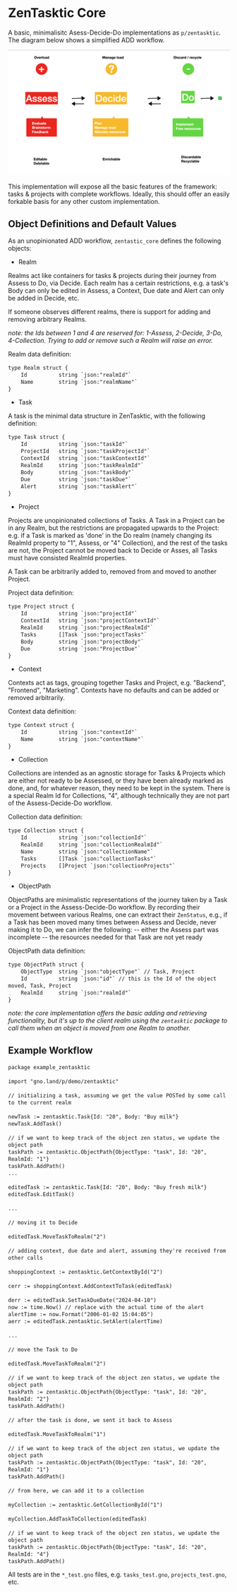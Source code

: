 # ZenTasktic Core

A basic, minimalisitc Asess-Decide-Do implementations as `p/zentasktic`. The diagram below shows a simplified ADD workflow.

![ZenTasktic](ZenTasktic-framework.png)

This implementation will expose all the basic features of the framework: tasks & projects with complete workflows. Ideally, this should offer an easily forkable basis for any other custom implementation.

## Object Definitions and Default Values

As an unopinionated ADD workflow, `zentastic_core` defines the following objects:

- Realm

Realms act like containers for tasks & projects during their journey from Assess to Do, via Decide. Each realm has a certain restrictions, e.g. a task's Body can only be edited in Assess, a Context, Due date and Alert can only be added in Decide, etc.

If someone observes different realms, there is support for adding and removing arbitrary Realms.

_note: the Ids between 1 and 4 are reserved for: 1-Assess, 2-Decide, 3-Do, 4-Collection. Trying to add or remove such a Realm will raise an error._


Realm data definition:

```
type Realm struct {
	Id 			string `json:"realmId"`
	Name 		string `json:"realmName"`
}
```

- Task

A task is the minimal data structure in ZenTasktic, with the following definition:

```
type Task struct {
	Id 			string `json:"taskId"`
	ProjectId 	string `json:"taskProjectId"`
	ContextId	string `json:"taskContextId"`
	RealmId 	string `json:"taskRealmId"`
	Body 		string `json:"taskBody"`
	Due			string `json:"taskDue"`
	Alert		string `json:"taskAlert"`
}
```

- Project

Projects are unopinionated collections of Tasks. A Task in a Project can be in any Realm, but the restrictions are propagated upwards to the Project: e.g. if a Task is marked as 'done' in the Do realm (namely changing its RealmId property to "1", Assess, or "4" Collection), and the rest of the tasks are not, the Project cannot be moved back to Decide or Asses, all Tasks must have consisted RealmId properties.

A Task can be arbitrarily added to, removed from and moved to another Project.

Project data definition:


```
type Project struct {
	Id 			string `json:"projectId"`
	ContextId	string `json:"projectContextId"`
	RealmId 	string `json:"projectRealmId"`
	Tasks		[]Task `json:"projectTasks"`
	Body 		string `json:"projectBody"`
	Due			string `json:"ProjectDue"`
}
```


- Context

Contexts act as tags, grouping together Tasks and Project, e.g. "Backend", "Frontend", "Marketing". Contexts have no defaults and can be added or removed arbitrarily.

Context data definition:

```
type Context struct {
	Id 			string `json:"contextId"`
	Name 		string `json:"contextName"`
}
```

- Collection

Collections are intended as an agnostic storage for Tasks & Projects which are either not ready to be Assessed, or they have been already marked as done, and, for whatever reason, they need to be kept in the system. There is a special Realm Id for Collections, "4", although technically they are not part of the Assess-Decide-Do workflow.

Collection data definition:

```
type Collection struct {
	Id 			string `json:"collectionId"`
	RealmId 	string `json:"collectionRealmId"`
	Name 		string `json:"collectionName"`
	Tasks		[]Task `json:"collectionTasks"`
	Projects	[]Project `json:"collectionProjects"`
}
```

- ObjectPath

ObjectPaths are minimalistic representations of the journey taken by a Task or a Project in the Assess-Decide-Do workflow. By recording their movement between various Realms, one can extract their `ZenStatus`, e.g., if a Task has been moved many times between Assess and Decide, never making it to Do, we can infer the following:
-- either the Assess part was incomplete
-- the resources needed for that Task are not yet ready

ObjectPath data definition:

```
type ObjectPath struct {
	ObjectType	string `json:"objectType"` // Task, Project
	Id 			string `json:"id"` // this is the Id of the object moved, Task, Project
	RealmId 	string `json:"realmId"`
}
```

_note: the core implementation offers the basic adding and retrieving functionality, but it's up to the client realm using the `zentasktic` package to call them when an object is moved from one Realm to another._

## Example Workflow

```
package example_zentasktic

import "gno.land/p/demo/zentasktic"

// initializing a task, assuming we get the value POSTed by some call to the current realm

newTask := zentasktic.Task{Id: "20", Body: "Buy milk"}
newTask.AddTask()

// if we want to keep track of the object zen status, we update the object path
taskPath := zentasktic.ObjectPath{ObjectType: "task", Id: "20", RealmId: "1"}
taskPath.AddPath()
...

editedTask := zentasktic.Task{Id: "20", Body: "Buy fresh milk"}
editedTask.EditTask()

...

// moving it to Decide

editedTask.MoveTaskToRealm("2")

// adding context, due date and alert, assuming they're received from other calls

shoppingContext := zentasktic.GetContextById("2")

cerr := shoppingContext.AddContextToTask(editedTask)

derr := editedTask.SetTaskDueDate("2024-04-10")
now := time.Now() // replace with the actual time of the alert
alertTime := now.Format("2006-01-02 15:04:05")
aerr := editedTask.zentasktic.SetAlert(alertTime)

...

// move the Task to Do

editedTask.MoveTaskToRealm("2")

// if we want to keep track of the object zen status, we update the object path
taskPath := zentasktic.ObjectPath{ObjectType: "task", Id: "20", RealmId: "2"}
taskPath.AddPath()

// after the task is done, we sent it back to Assess

editedTask.MoveTaskToRealm("1")

// if we want to keep track of the object zen status, we update the object path
taskPath := zentasktic.ObjectPath{ObjectType: "task", Id: "20", RealmId: "1"}
taskPath.AddPath()

// from here, we can add it to a collection

myCollection := zentasktic.GetCollectionById("1")

myCollection.AddTaskToCollection(editedTask)

// if we want to keep track of the object zen status, we update the object path
taskPath := zentasktic.ObjectPath{ObjectType: "task", Id: "20", RealmId: "4"}
taskPath.AddPath()

```

All tests are in the `*_test.gno` files, e.g. `tasks_test.gno`, `projects_test.gno`, etc.